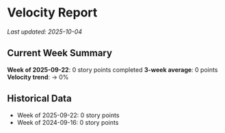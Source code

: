 # Velocity Report

*Last updated: 2025-10-04*

## Current Week Summary

**Week of 2025-09-22**: 0 story points completed
**3-week average**: 0 points
**Velocity trend**: → 0%

## Historical Data

- Week of 2025-09-22: 0 story points
- Week of 2024-09-16: 0 story points
